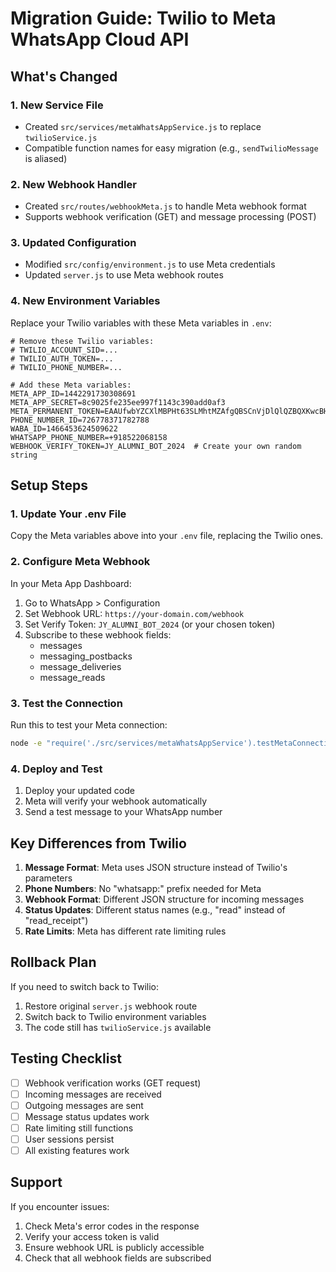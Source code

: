 # Migration Guide: Twilio to Meta WhatsApp Cloud API

## What's Changed

### 1. New Service File
- Created `src/services/metaWhatsAppService.js` to replace `twilioService.js`
- Compatible function names for easy migration (e.g., `sendTwilioMessage` is aliased)

### 2. New Webhook Handler
- Created `src/routes/webhookMeta.js` to handle Meta webhook format
- Supports webhook verification (GET) and message processing (POST)

### 3. Updated Configuration
- Modified `src/config/environment.js` to use Meta credentials
- Updated `server.js` to use Meta webhook routes

### 4. New Environment Variables
Replace your Twilio variables with these Meta variables in `.env`:

```env
# Remove these Twilio variables:
# TWILIO_ACCOUNT_SID=...
# TWILIO_AUTH_TOKEN=...
# TWILIO_PHONE_NUMBER=...

# Add these Meta variables:
META_APP_ID=1442291730308691
META_APP_SECRET=8c9025fe235ee997f1143c390add0af3
META_PERMANENT_TOKEN=EAAUfwbYZCXlMBPHt63SLMhtMZAfgQBSCnVjDlQlQZBQXKwcBH1gyDmEJLcJh8AjcyKSi4GGjpls5HVJZCpeOcSLNOVm4LRtAXtAQP8ftqwU4erJnWI8WaGmNeguLmgdjn5ReXZBvSKBjJ7D10pV1sFNDCRtNvcdUBVS3tW0o4cEMQtsli5HZAiYbXvbk8i8QZDZD
PHONE_NUMBER_ID=726778371782788
WABA_ID=1466453624509622
WHATSAPP_PHONE_NUMBER=+918522068158
WEBHOOK_VERIFY_TOKEN=JY_ALUMNI_BOT_2024  # Create your own random string
```

## Setup Steps

### 1. Update Your .env File
Copy the Meta variables above into your `.env` file, replacing the Twilio ones.

### 2. Configure Meta Webhook
In your Meta App Dashboard:
1. Go to WhatsApp > Configuration
2. Set Webhook URL: `https://your-domain.com/webhook`
3. Set Verify Token: `JY_ALUMNI_BOT_2024` (or your chosen token)
4. Subscribe to these webhook fields:
   - messages
   - messaging_postbacks
   - message_deliveries
   - message_reads

### 3. Test the Connection
Run this to test your Meta connection:
```bash
node -e "require('./src/services/metaWhatsAppService').testMetaConnection().then(console.log)"
```

### 4. Deploy and Test
1. Deploy your updated code
2. Meta will verify your webhook automatically
3. Send a test message to your WhatsApp number

## Key Differences from Twilio

1. **Message Format**: Meta uses JSON structure instead of Twilio's parameters
2. **Phone Numbers**: No "whatsapp:" prefix needed for Meta
3. **Webhook Format**: Different JSON structure for incoming messages
4. **Status Updates**: Different status names (e.g., "read" instead of "read_receipt")
5. **Rate Limits**: Meta has different rate limiting rules

## Rollback Plan

If you need to switch back to Twilio:
1. Restore original `server.js` webhook route
2. Switch back to Twilio environment variables
3. The code still has `twilioService.js` available

## Testing Checklist

- [ ] Webhook verification works (GET request)
- [ ] Incoming messages are received
- [ ] Outgoing messages are sent
- [ ] Message status updates work
- [ ] Rate limiting still functions
- [ ] User sessions persist
- [ ] All existing features work

## Support

If you encounter issues:
1. Check Meta's error codes in the response
2. Verify your access token is valid
3. Ensure webhook URL is publicly accessible
4. Check that all webhook fields are subscribed